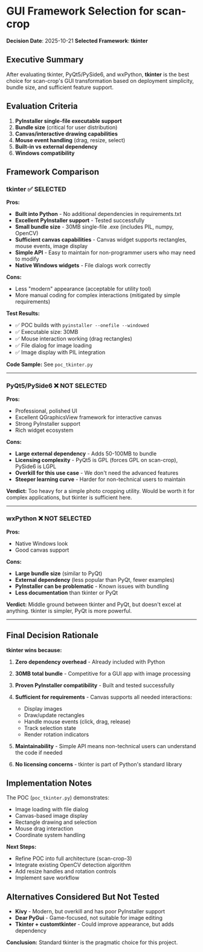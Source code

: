 # GUI Framework Selection for scan-crop

**Decision Date**: 2025-10-21
**Selected Framework**: **tkinter**

## Executive Summary

After evaluating tkinter, PyQt5/PySide6, and wxPython, **tkinter** is the best choice for scan-crop's GUI transformation based on deployment simplicity, bundle size, and sufficient feature support.

## Evaluation Criteria

1. **PyInstaller single-file executable support**
2. **Bundle size** (critical for user distribution)
3. **Canvas/interactive drawing capabilities**
4. **Mouse event handling** (drag, resize, select)
5. **Built-in vs external dependency**
6. **Windows compatibility**

## Framework Comparison

### tkinter ✅ SELECTED

**Pros:**
- **Built into Python** - No additional dependencies in requirements.txt
- **Excellent PyInstaller support** - Tested successfully
- **Small bundle size** - 30MB single-file .exe (includes PIL, numpy, OpenCV)
- **Sufficient canvas capabilities** - Canvas widget supports rectangles, mouse events, image display
- **Simple API** - Easy to maintain for non-programmer users who may need to modify
- **Native Windows widgets** - File dialogs work correctly

**Cons:**
- Less "modern" appearance (acceptable for utility tool)
- More manual coding for complex interactions (mitigated by simple requirements)

**Test Results:**
- ✅ POC builds with `pyinstaller --onefile --windowed`
- ✅ Executable size: 30MB
- ✅ Mouse interaction working (drag rectangles)
- ✅ File dialog for image loading
- ✅ Image display with PIL integration

**Code Sample:** See `poc_tkinter.py`

---

### PyQt5/PySide6 ❌ NOT SELECTED

**Pros:**
- Professional, polished UI
- Excellent QGraphicsView framework for interactive canvas
- Strong PyInstaller support
- Rich widget ecosystem

**Cons:**
- **Large external dependency** - Adds 50-100MB to bundle
- **Licensing complexity** - PyQt5 is GPL (forces GPL on scan-crop), PySide6 is LGPL
- **Overkill for this use case** - We don't need the advanced features
- **Steeper learning curve** - Harder for non-technical users to maintain

**Verdict:** Too heavy for a simple photo cropping utility. Would be worth it for complex applications, but tkinter is sufficient here.

---

### wxPython ❌ NOT SELECTED

**Pros:**
- Native Windows look
- Good canvas support

**Cons:**
- **Large bundle size** (similar to PyQt)
- **External dependency** (less popular than PyQt, fewer examples)
- **PyInstaller can be problematic** - Known issues with bundling
- **Less documentation** than tkinter or PyQt

**Verdict:** Middle ground between tkinter and PyQt, but doesn't excel at anything. tkinter is simpler, PyQt is more powerful.

---

## Final Decision Rationale

**tkinter wins because:**

1. **Zero dependency overhead** - Already included with Python
2. **30MB total bundle** - Competitive for a GUI app with image processing
3. **Proven PyInstaller compatibility** - Built and tested successfully
4. **Sufficient for requirements** - Canvas supports all needed interactions:
   - Display images
   - Draw/update rectangles
   - Handle mouse events (click, drag, release)
   - Track selection state
   - Render rotation indicators

5. **Maintainability** - Simple API means non-technical users can understand the code if needed
6. **No licensing concerns** - tkinter is part of Python's standard library

## Implementation Notes

The POC (`poc_tkinter.py`) demonstrates:
- Image loading with file dialog
- Canvas-based image display
- Rectangle drawing and selection
- Mouse drag interaction
- Coordinate system handling

**Next Steps:**
- Refine POC into full architecture (scan-crop-3)
- Integrate existing OpenCV detection algorithm
- Add resize handles and rotation controls
- Implement save workflow

## Alternatives Considered But Not Tested

- **Kivy** - Modern, but overkill and has poor PyInstaller support
- **Dear PyGui** - Game-focused, not suitable for image editing
- **Tkinter + customtkinter** - Could improve appearance, but adds dependency

**Conclusion:** Standard tkinter is the pragmatic choice for this project.
